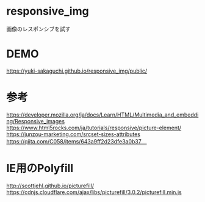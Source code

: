 # responsive_img
画像のレスポンシブを試す

# DEMO
https://yuki-sakaguchi.github.io/responsive_img/public/

# 参考
https://developer.mozilla.org/ja/docs/Learn/HTML/Multimedia_and_embedding/Responsive_images
https://www.html5rocks.com/ja/tutorials/responsive/picture-element/
https://junzou-marketing.com/srcset-sizes-attributes
https://qiita.com/C058/items/643a9ff2d23dfe3a0b37　

# IE用のPolyfill
http://scottjehl.github.io/picturefill/
https://cdnjs.cloudflare.com/ajax/libs/picturefill/3.0.2/picturefill.min.js